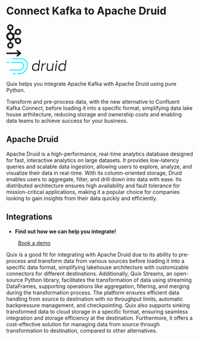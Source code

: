 # Connect Kafka to Apache Druid

<div class="connect-images cards blog-grid-card" markdown>
<div>
<img src="../images/kafka_logo.png" width="40px" />
</div>
<div>
<img src="../images/arrow.svg" width="40px" />
</div>
<div>
<img src="./images/apache-druid_1.jpg" />
</div>
</div>

Quix helps you integrate Apache Kafka with Apache Druid using pure Python.

Transform and pre-process data, with the new alternative to Confluent Kafka Connect, before loading it into a specific format, simplifying data lake house arthitecture, reducing storage and ownership costs and enabling data teams to achieve success for your business.

## Apache Druid

Apache Druid is a high-performance, real-time analytics database designed for fast, interactive analytics on large datasets. It provides low-latency queries and scalable data ingestion, allowing users to explore, analyze, and visualize their data in real-time. With its column-oriented storage, Druid enables users to aggregate, filter, and drill down into data with ease. Its distributed architecture ensures high availability and fault tolerance for mission-critical applications, making it a popular choice for companies looking to gain insights from their data quickly and efficiently.

## Integrations

<div class="grid cards" markdown>

- __Find out how we can help you integrate!__

    <a class="md-button md-button--primary" href="https://share.hsforms.com/1iW0TmZzKQMChk0lxd_tGiw4yjw2?__hstc=175542013.2303933fbd746c0ac86d9ccbe9bc9100.1728383268831.1729603416735.1729620918855.31&__hssc=175542013.1.1729620918855&__hsfp=2132701734" target="_blank" style="margin:.5rem;">Book a demo</a>

</div>


Quix is a good fit for integrating with Apache Druid due to its ability to pre-process and transform data from various sources before loading it into a specific data format, simplifying lakehouse architecture with customizable connectors for different destinations. Additionally, Quix Streams, an open-source Python library, facilitates the transformation of data using streaming DataFrames, supporting operations like aggregation, filtering, and merging during the transformation process. The platform ensures efficient data handling from source to destination with no throughput limits, automatic backpressure management, and checkpointing. Quix also supports sinking transformed data to cloud storage in a specific format, ensuring seamless integration and storage efficiency at the destination. Furthermore, it offers a cost-effective solution for managing data from source through transformation to destination, compared to other alternatives.

